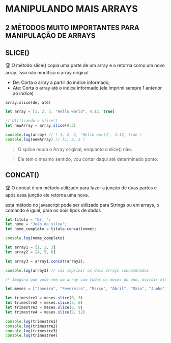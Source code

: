 # MANIPULANDO MAIS ARRAYS

## 2 MÉTODOS MUITO IMPORTANTES PARA MANIPULAÇÃO DE ARRAYS

## SLICE()

🏆 O método slice() copia uma parte de um array e o retorna como um novo array. Isso não modifica o array original

- De: Corta o array a partir do índice informado;
- Ate: Corta o array até o índice informado (ele imprimi sempre 1 anterior ao índice)

`array.slice(de, ate)`

```jsx
let array = [1, 2, 3, "Hello world", 4.12, true]

// Utilizando o slice()
let newArray = array.slice(0,3)

console.log(array) // [ 1, 2, 3, 'Hello world', 4.12, true ]
console.log(newArray) // [1, 2, 3 ]
```

> O splice muda o Array original, enquanto o slice() não.
> 

> Ele tem o mesmo sentido, vou cortar daqui até determinado ponto.
> 

## CONCAT()

🏆 O concat é um método utilizado para fazer a junção de duas partes e após essa junção ele retorna uma nova.

esta método no javascript pode ser utilizado para Strings ou em arrays, o comando é igual, para os dois tipos de dados

```jsx
let titulo = "Dr. ";
let nome = "João da silva";
let nome_completo = titulo.concat(nome);

console.log(nome_completo)
```

```jsx
let array1 = [1, 2, 3]
let array2 = [4, 5, 6]

let array3 = array1.concat(array2);

console.log(array3) // vai imprimir os dois arrays concatenados 
```

```jsx
/* Imagina que você tem um array com todos os meses do ano, dividir ele em trimestres*/

let meses = ["Janeiro", "Fevereiro", "Março", "Abril", "Maio", "Junho", "Julho", "Agosto", "Setembro", "Outubro", "Novembro", "Dezembro"]

let trimestre1 = meses.slice(0, 3)
let trimestre2 = meses.slice(3, 6)
let trimestre3 = meses.slice(6, 9)
let trimestre4 = meses.slice(9, 12)

console.log(trimestre1)
console.log(trimestre2)
console.log(trimestre3)
console.log(trimestre4)
```